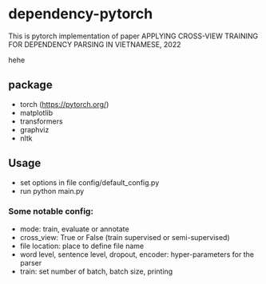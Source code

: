 # dependency-pytorch
This is pytorch implementation of paper APPLYING CROSS-VIEW TRAINING FOR DEPENDENCY PARSING IN VIETNAMESE, 2022

hehe

## package
- torch (https://pytorch.org/)
- matplotlib
- transformers
- graphviz
- nltk

## Usage
- set options in file config/default_config.py
- run python main.py

### Some notable config:

- mode: train, evaluate or annotate
- cross_view: True or False (train supervised or semi-supervised)
- file location: place to define file name
- word level, sentence level, dropout, encoder: hyper-parameters for the parser
- train: set number of batch, batch size, printing